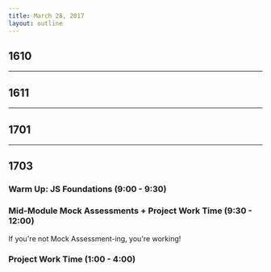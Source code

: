 ```yaml
---
title: March 28, 2017
layout: outline
---
```


## 1610

-----------------------------------------------

## 1611

-----------------------------------------------

## 1701

-----------------------------------------------

## 1703

### Warm Up: JS Foundations (9:00 - 9:30)

### Mid-Module Mock Assessments + Project Work Time (9:30 - 12:00)

If you're not Mock Assessment-ing, you're working!

### Project Work Time (1:00 - 4:00)
